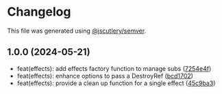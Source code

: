 # Changelog

This file was generated using [@jscutlery/semver](https://github.com/jscutlery/semver).

## 1.0.0 (2024-05-21)

* feat(effects): add effects factory function to manage subs ([7254e4f](https://github.com/mikelgo/angular-kit/commit/7254e4f))
* feat(effects): enhance options to pass a DestroyRef ([bcd1702](https://github.com/mikelgo/angular-kit/commit/bcd1702))
* feat(effects): provide a clean up function for a single effect ([45c9ba3](https://github.com/mikelgo/angular-kit/commit/45c9ba3))
